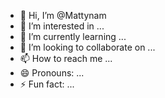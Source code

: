 - 👋 Hi, I’m @Mattynam
- 👀 I’m interested in ...
- 🌱 I’m currently learning ...
- 💞️ I’m looking to collaborate on ...
- 📫 How to reach me ...
- 😄 Pronouns: ...
- ⚡ Fun fact: ...

<!---
Mattynam/Mattynam is a ✨ special ✨ repository because its `README.md` (this file) appears on your GitHub profile.
You can click the Preview link to take a look at your changes.
--->
